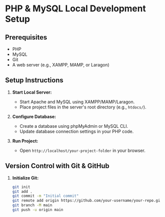 # PHP & MySQL Local Development Setup

## Prerequisites

- PHP
- MySQL
- Git
- A web server (e.g., XAMPP, MAMP, or Laragon)

## Setup Instructions

1. **Start Local Server:**
   - Start Apache and MySQL using XAMPP/MAMP/Laragon.
   - Place project files in the server's root directory (e.g., `htdocs/`).

2. **Configure Database:**
   - Create a database using phpMyAdmin or MySQL CLI.
   - Update database connection settings in your PHP code.

3. **Run Project:**
   - Open `http://localhost/your-project-folder` in your browser.

## Version Control with Git & GitHub

1. **Initialize Git:**
   ```bash
   git init
   git add .
   git commit -m "Initial commit"
   git remote add origin https://github.com/your-username/your-repo.git
   git branch -M main
   git push -u origin main   